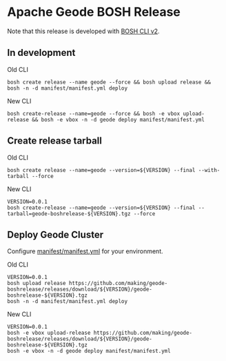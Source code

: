 # Apache Geode BOSH Release

Note that this release is developed with [BOSH CLI v2](http://bosh.io/docs/cli-v2.html).

## In development

Old CLI

```
bosh create release --name geode --force && bosh upload release && bosh -n -d manifest/manifest.yml deploy
```

New CLI

```
bosh create-release --name=geode --force && bosh -e vbox upload-release && bosh -e vbox -n -d geode deploy manifest/manifest.yml
```

## Create release tarball

Old CLI

```
bosh create release --name=geode --version=${VERSION} --final --with-tarball --force 
```

New CLI

```
VERSION=0.0.1
bosh create-release --name=geode --version=${VERSION} --final --tarball=geode-boshrelease-${VERSION}.tgz --force
```

## Deploy Geode Cluster

Configure [manifest/manifest.yml](manifest/manifest.yml) for your environment.

Old CLI

```
VERSION=0.0.1
bosh upload release https://github.com/making/geode-boshrelease/releases/download/${VERSION}/geode-boshrelease-${VERSION}.tgz
bosh -n -d manifest/manifest.yml deploy 
```

New CLI

```
VERSION=0.0.1
bosh -e vbox upload-release https://github.com/making/geode-boshrelease/releases/download/${VERSION}/geode-boshrelease-${VERSION}.tgz
bosh -e vbox -n -d geode deploy manifest/manifest.yml
```